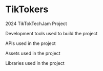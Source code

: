 # TikTokers
2024 TikTokTechJam Project 

Development tools used to build the project

APIs used in the project

Assets used in the project

Libraries used in the project
